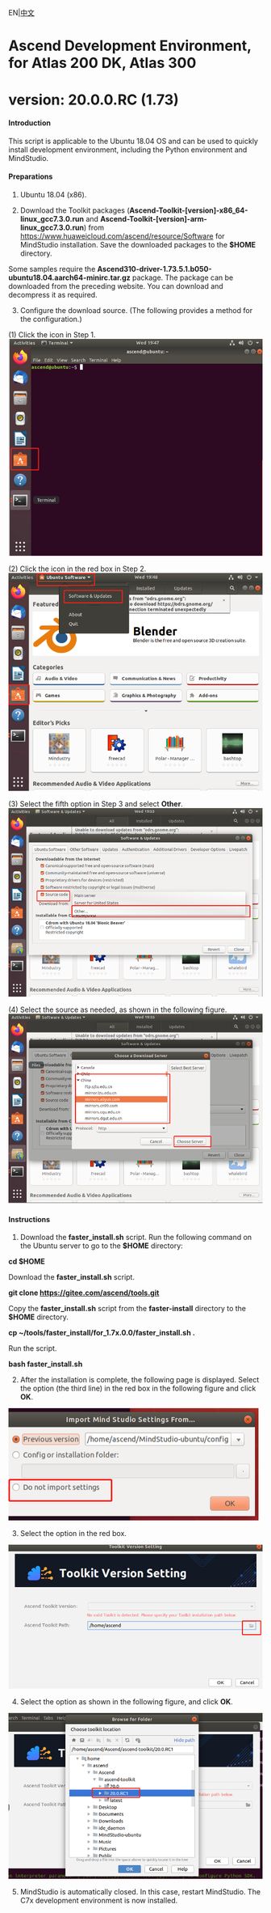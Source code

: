 EN|[中文](README.md)

# Ascend Development Environment, for Atlas 200 DK, Atlas 300
# version: 20.0.0.RC (1.73)

#### Introduction

This script is applicable to the Ubuntu 18.04 OS and can be used to quickly install development environment, including the Python environment and MindStudio.
#### Preparations
1. Ubuntu 18.04 (x86).

2. Download the Toolkit packages (**Ascend-Toolkit-[version]-x86_64-linux_gcc7.3.0.run** and **Ascend-Toolkit-[version]-arm-linux_gcc7.3.0.run**) from https://www.huaweicloud.com/ascend/resource/Software for MindStudio installation. Save the downloaded packages to the **$HOME** directory.

Some samples require the **Ascend310-driver-1.73.5.1.b050-ubuntu18.04.aarch64-minirc.tar.gz** package. The package can be downloaded from the preceding website. You can download and decompress it as required.

3. Configure the download source. (The following provides a method for the configuration.)

(1) Click the icon in Step 1.
![](img/pic1.png "Step 1")

(2) Click the icon in the red box in Step 2.
![](img/pic2.png "Step 1")

(3) Select the fifth option in Step 3 and select **Other**.
![](img/pic3.png "Step 1")

(4) Select the source as needed, as shown in the following figure. ![](img/pic4.png "Step 1")

#### Instructions

1. Download the **faster_install.sh** script. Run the following command on the Ubuntu server to go to the **$HOME** directory:

**cd $HOME**

Download the **faster_install.sh** script.

**git clone https://gitee.com/ascend/tools.git**

Copy the **faster_install.sh** script from the **faster-install** directory to the **$HOME** directory.

**cp ~/tools/faster_install/for_1.7x.0.0/faster_install.sh  .**

Run the script.

**bash faster_install.sh**

2. After the installation is complete, the following page is displayed. Select the option (the third line) in the red box in the following figure and click **OK**.

![](img/pic7.png "Page 1")

3. Select the option in the red box.

![](img/pic5.png "Page 2")

4. Select the option as shown in the following figure, and click **OK**.

![](img/pic6.png "Page 3")

5. MindStudio is automatically closed. In this case, restart MindStudio. The C7x development environment is now installed.